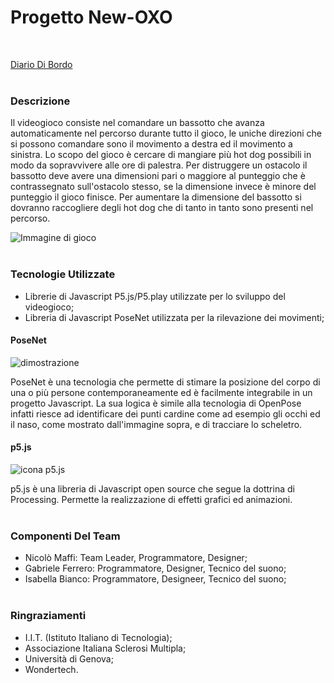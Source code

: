 # Progetto New-OXO 
</br>

[Diario Di Bordo](https://docs.google.com/spreadsheets/d/1i7o-DaUBjdFxjFVex9U1yanGdgBvGvw5iJV6RIwK5No/edit?usp=sharing)
</br></br>

### Descrizione
Il videogioco consiste nel comandare un bassotto che avanza automaticamente nel percorso durante tutto il gioco, le uniche direzioni che si possono comandare sono il movimento a destra ed il movimento a sinistra.
Lo scopo del gioco è cercare di mangiare più hot dog possibili in modo da sopravvivere alle ore di palestra. Per distruggere un ostacolo il bassotto deve avere una dimensioni pari o maggiore al
punteggio che è contrassegnato sull'ostacolo stesso, se la dimensione invece è minore del punteggio il gioco finisce.
Per aumentare la dimensione del bassotto si dovranno raccogliere degli hot dog che di tanto in tanto sono presenti nel percorso.

![Immagine di gioco]()
</br></br>

### Tecnologie Utilizzate
- Librerie di Javascript P5.js/P5.play utilizzate per lo sviluppo del videogioco;
- Libreria di Javascript PoseNet utilizzata per la rilevazione dei movimenti;

#### PoseNet
![dimostrazione](https://raw.githubusercontent.com/tensorflow/tfjs-models/master/posenet/demos/camera.gif)

PoseNet è una tecnologia che permette di stimare la posizione del corpo di una o più persone contemporaneamente ed è facilmente integrabile in un progetto Javascript.
La sua logica è simile alla tecnologia di OpenPose infatti riesce ad identificare dei punti cardine come ad esempio gli occhi ed il naso, come mostrato dall'immagine sopra, e di tracciare lo scheletro.

#### p5.js
![icona p5.js](https://princetonlibrary.org/wp-content/uploads/2018/04/p5js.png)

p5.js è una libreria di Javascript open source che segue la dottrina di Processing.
Permette la realizzazione di effetti grafici ed animazioni.
</br></br>

### Componenti Del Team
- Nicolò Maffi: Team Leader, Programmatore, Designer;
- Gabriele Ferrero: Programmatore, Designer, Tecnico del suono;
- Isabella Bianco: Programmatore, Designeer, Tecnico del suono;
</br></br>

### Ringraziamenti
- I.I.T. (Istituto Italiano di Tecnologia);
- Associazione Italiana Sclerosi Multipla;
- Università di Genova;
- Wondertech.
